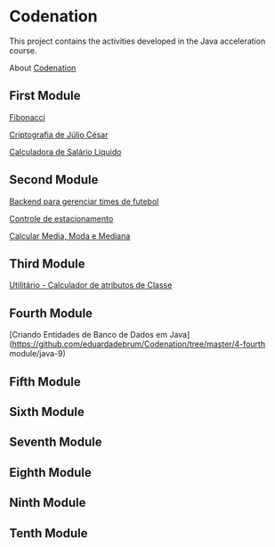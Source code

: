 # Codenation

This project contains the activities developed in the Java acceleration course.

About [Codenation](https://codenation.dev/)


## First Module

[Fibonacci](https://github.com/eduardadebrum/Codenation/tree/master/1-first-module/java-0)

[Criptografia de Júlio César](https://github.com/eduardadebrum/Codenation/tree/master/1-first-module/java-6)

[Calculadora de Salário Líquido](https://github.com/eduardadebrum/Codenation/tree/master/1-first-module/java-13)


## Second Module
[Backend para gerenciar times de futebol](https://github.com/eduardadebrum/Codenation/tree/master/2-second-module/java-1)

[Controle de estacionamento](https://github.com/eduardadebrum/Codenation/tree/master/2-second-module/java-7)

[Calcular Media, Moda e Mediana](https://github.com/eduardadebrum/Codenation/tree/master/2-second-module/java-14)

## Third Module
[Utilitário - Calculador de atributos de Classe](https://github.com/eduardadebrum/Codenation/tree/master/3-third-module/java-14)

## Fourth Module
[Criando Entidades de Banco de Dados em Java](https://github.com/eduardadebrum/Codenation/tree/master/4-fourth module/java-9)

## Fifth Module
## Sixth Module
## Seventh Module
## Eighth Module
## Ninth Module
## Tenth Module
